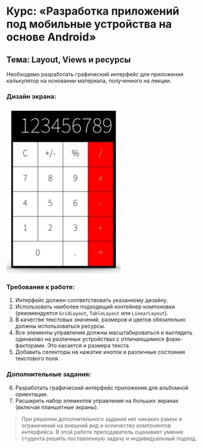 # Курс: «Разработка приложений под мобильные устройства на основе Android»

## Тема: Layout, Views и ресурсы

Необходимо разработать графический интерфейс для приложения калькулятор на основании материала, полученного на лекции.

### Дизайн экрана:

<img src="image/Screenshot_3.jpg" width="300">

### Требования к работе:

1. Интерфейс должен соответствовать указанному дизайну.
2. Использовать наиболее подходящий контейнер компоновки (рекомендуется `GridLayout`, `TableLayout` или `LinearLayout`).
3. В качестве текстовых значений, размеров и цветов обязательно должны использоваться ресурсы.
4. Все элементы управления должны масштабироваться и выглядеть одинаково на различных устройствах с отличающимися форм-факторами. Это касается и размера текста.
5. Добавить селекторы на нажатие кнопок и различные состояния текстового поля.

### Дополнительные задания:

6. Разработать графический интерфейс приложения для альбомной ориентации.
7. Расширить набор элементов управления на больших экранах (включая планшетные экраны).

> При решении дополнительного задания нет никаких рамок и ограничений на внешний вид и количество компонентов интерфейса. В этой работе преподаватель оценивает умение студента решить поставленную задачу и индивидуальный подход.
